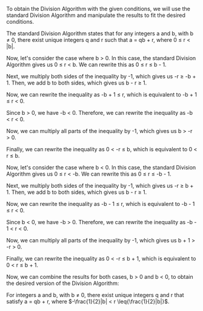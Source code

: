  To obtain the Division Algorithm with the given conditions, we will use the standard Division Algorithm and manipulate the results to fit the desired conditions.

The standard Division Algorithm states that for any integers a and b, with b ≠ 0, there exist unique integers q and r such that a = qb + r, where 0 ≤ r < |b|.

Now, let's consider the case where b > 0. In this case, the standard Division Algorithm gives us 0 ≤ r < b. We can rewrite this as 0 ≤ r ≤ b - 1. 

Next, we multiply both sides of the inequality by -1, which gives us -r ≥ -b + 1. Then, we add b to both sides, which gives us b - r ≥ 1. 

Now, we can rewrite the inequality as -b + 1 ≤ r, which is equivalent to -b + 1 ≤ r < 0. 

Since b > 0, we have -b < 0. Therefore, we can rewrite the inequality as -b < r < 0. 

Now, we can multiply all parts of the inequality by -1, which gives us b > -r > 0. 

Finally, we can rewrite the inequality as 0 < -r ≤ b, which is equivalent to 0 < r ≤ b. 

Now, let's consider the case where b < 0. In this case, the standard Division Algorithm gives us 0 ≤ r < -b. We can rewrite this as 0 ≤ r ≤ -b - 1. 

Next, we multiply both sides of the inequality by -1, which gives us -r ≥ b + 1. Then, we add b to both sides, which gives us b - r ≥ 1. 

Now, we can rewrite the inequality as -b - 1 ≤ r, which is equivalent to -b - 1 ≤ r < 0. 

Since b < 0, we have -b > 0. Therefore, we can rewrite the inequality as -b - 1 < r < 0. 

Now, we can multiply all parts of the inequality by -1, which gives us b + 1 > -r > 0. 

Finally, we can rewrite the inequality as 0 < -r ≤ b + 1, which is equivalent to 0 < r ≤ b + 1. 

Now, we can combine the results for both cases, b > 0 and b < 0, to obtain the desired version of the Division Algorithm:

For integers a and b, with b ≠ 0, there exist unique integers q and r that satisfy a = qb + r, where $-\frac{1}{2}|b| < r \leq{\frac{1}{2}|b|}$.